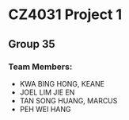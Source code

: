 # CZ4031 Project 1

## Group 35

### Team Members:
- KWA BING HONG, KEANE
- JOEL LIM JIE EN
- TAN SONG HUANG, MARCUS
- PEH WEI HANG